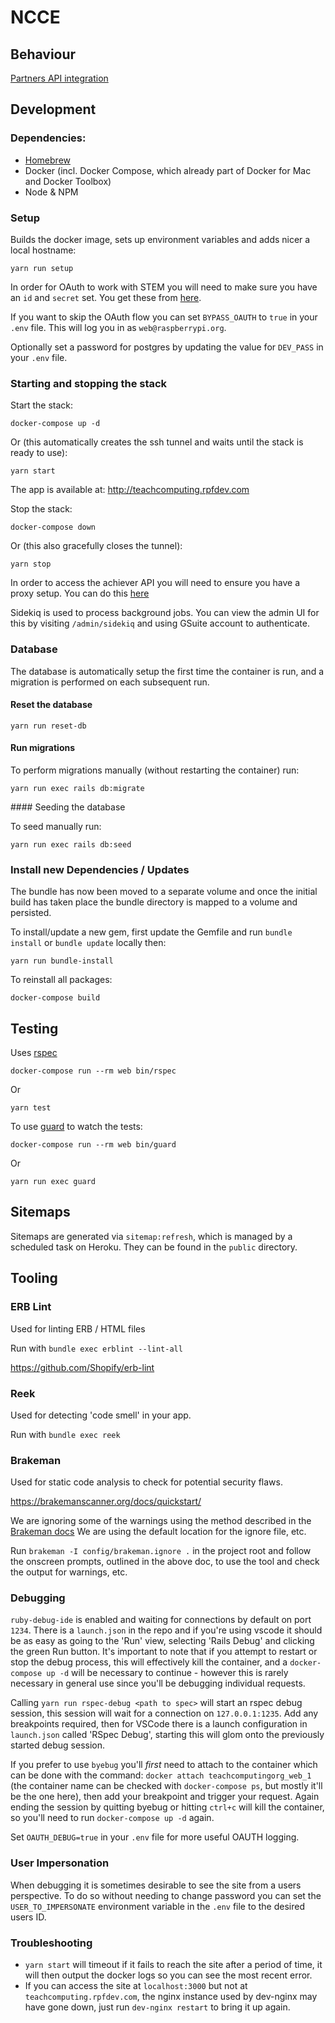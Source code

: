 # NCCE

## Behaviour

[Partners API integration](./doc/partners_api_integration.md)

## Development

### Dependencies:

- [Homebrew](https://brew.sh/)
- Docker (incl. Docker Compose, which already part of Docker for Mac and Docker Toolbox)
- Node & NPM

### Setup

Builds the docker image, sets up environment variables and adds nicer a local hostname:

```
yarn run setup
```

In order for OAuth to work with STEM you will need to make sure you have an `id` and `secret` set. You get these from [here](https://github.com/NCCE/private-documentation/blob/master/OAuth2/stem-oauth2.md).

If you want to skip the OAuth flow you can set `BYPASS_OAUTH` to `true` in your `.env` file. This will log you in as `web@raspberrypi.org`.

Optionally set a password for postgres by updating the value for `DEV_PASS` in your `.env` file.

### Starting and stopping the stack

Start the stack:

```
docker-compose up -d
```

Or (this automatically creates the ssh tunnel and waits until the stack is ready to use):

```
yarn start
```

The app is available at: http://teachcomputing.rpfdev.com

Stop the stack:

```
docker-compose down
```

Or (this also gracefully closes the tunnel):

```
yarn stop
```

In order to access the achiever API you will need to ensure you have a proxy setup. You can do this [here](https://github.com/NCCE/private-documentation/blob/master/APIs/rpf-proxy.md)

Sidekiq is used to process background jobs. You can view the admin UI for this by visiting `/admin/sidekiq` and using GSuite account to authenticate.

### Database

The database is automatically setup the first time the container is run, and a migration is performed on each subsequent run.

#### Reset the database

```
yarn run reset-db
```

#### Run migrations

To perform migrations manually (without restarting the container) run:

```
yarn run exec rails db:migrate
```

#### Seeding the database

To seed manually run:

```
yarn run exec rails db:seed
```

### Install new Dependencies / Updates

The bundle has now been moved to a separate volume and once the initial build has taken place the bundle directory is mapped to a volume and persisted.

To install/update a new gem, first update the Gemfile and run `bundle install` or `bundle update` locally then:

```
yarn run bundle-install
```

To reinstall all packages:

```
docker-compose build
```

## Testing

Uses [rspec](https://github.com/rspec/rspec)

```
docker-compose run --rm web bin/rspec
```

Or

```
yarn test
```

To use [guard](https://github.com/guard/guard) to watch the tests:

```
docker-compose run --rm web bin/guard
```

Or

```
yarn run exec guard
```

## Sitemaps

Sitemaps are generated via `sitemap:refresh`, which is managed by a scheduled task on Heroku. They can be found in the `public` directory.

## Tooling

### ERB Lint

Used for linting ERB / HTML files

Run with `bundle exec erblint --lint-all`

https://github.com/Shopify/erb-lint

### Reek

Used for detecting 'code smell' in your app.

Run with `bundle exec reek`

### Brakeman

Used for static code analysis to check for potential security flaws.

https://brakemanscanner.org/docs/quickstart/

We are ignoring some of the warnings using the method described in the [Brakeman docs](https://brakemanscanner.org/docs/ignoring_false_positives/) We are using the default location for the ignore file, etc.

Run `brakeman -I config/brakeman.ignore .` in the project root and follow the onscreen prompts, outlined in the above doc, to use the tool and check the output for warnings, etc.

### Debugging

`ruby-debug-ide` is enabled and waiting for connections by default on port `1234`. There is a `launch.json` in the repo and if you're using vscode it should be as easy as going to the 'Run' view, selecting 'Rails Debug' and clicking the green Run button. It's important to note that if you attempt to restart or stop the debug process, this will effectively kill the container, and a `docker-compose up -d` will be necessary to continue - however this is rarely necessary in general use since you'll be debugging individual requests.

Calling `yarn run rspec-debug <path to spec>` will start an rspec debug session, this session will wait for a connection on `127.0.0.1:1235`. Add any breakpoints required, then for VSCode there is a launch configuration in `launch.json` called 'RSpec Debug', starting this will glom onto the previously started debug session.

If you prefer to use `byebug` you'll _first_ need to attach to the container which can be done with the command: `docker attach teachcomputingorg_web_1` (the container name can be checked with `docker-compose ps`, but mostly it'll be the one here), then add your breakpoint and trigger your request. Again ending the session by quitting byebug or hitting `ctrl+c` will kill the container, so you'll need to run `docker-compose up -d` again.

Set `OAUTH_DEBUG=true` in your `.env` file for more useful OAUTH logging.

### User Impersonation

When debugging it is sometimes desirable to see the site from a users perspective.
To do so without needing to change password you can set the `USER_TO_IMPERSONATE` environment variable in the `.env` file to the desired users ID.

### Troubleshooting

- `yarn start` will timeout if it fails to reach the site after a period of time, it will then output the docker logs so you can see the most recent error.
- If you can access the site at `localhost:3000` but not at `teachcomputing.rpfdev.com`, the nginx instance used by dev-nginx may have gone down, just run `dev-nginx restart` to bring it up again.
